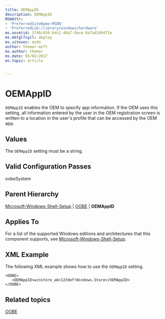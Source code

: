 ```yaml
---
title: OEMAppID
description: OEMAppID
MSHAttr:
- 'PreferredSiteName:MSDN'
- 'PreferredLib:/library/windows/hardware'
ms.assetid: 3746c858-bdc2-48a7-9ace-8a7ad169471e
ms.mktglfcycl: deploy
ms.sitesec: msdn
author: themar-msft
ms.author: themar
ms.date: 05/02/2017
ms.topic: article


---
```


# OEMAppID


`OEMAppID` enables the OEM to specify app information. If the OEM uses this setting, all information entered by the user in the OEM registration screen is written to a location in the user's profile that can be accessed by the OEM app.

## Values


The `OEMAppID` setting must be a string.

## Valid Configuration Passes


oobeSystem

## Parent Hierarchy


[Microsoft-Windows-Shell-Setup](microsoft-windows-shell-setup.md) | [OOBE](microsoft-windows-shell-setup-oobe.md) | **OEMAppID**

## Applies To


For a list of the supported Windows editions and architectures that this component supports, see [Microsoft-Windows-Shell-Setup](microsoft-windows-shell-setup.md).

## XML Example


The following XML example shows how to use the `OEMAppID` setting.

```
<OOBE>
   <OEMAppID>winstore_abc123def!Windows.Store</OEMAppID>
</OOBE>
```

## Related topics


[OOBE](microsoft-windows-shell-setup-oobe.md)

 

 







